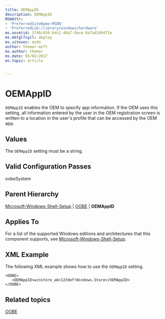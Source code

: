 ```yaml
---
title: OEMAppID
description: OEMAppID
MSHAttr:
- 'PreferredSiteName:MSDN'
- 'PreferredLib:/library/windows/hardware'
ms.assetid: 3746c858-bdc2-48a7-9ace-8a7ad169471e
ms.mktglfcycl: deploy
ms.sitesec: msdn
author: themar-msft
ms.author: themar
ms.date: 05/02/2017
ms.topic: article


---
```


# OEMAppID


`OEMAppID` enables the OEM to specify app information. If the OEM uses this setting, all information entered by the user in the OEM registration screen is written to a location in the user's profile that can be accessed by the OEM app.

## Values


The `OEMAppID` setting must be a string.

## Valid Configuration Passes


oobeSystem

## Parent Hierarchy


[Microsoft-Windows-Shell-Setup](microsoft-windows-shell-setup.md) | [OOBE](microsoft-windows-shell-setup-oobe.md) | **OEMAppID**

## Applies To


For a list of the supported Windows editions and architectures that this component supports, see [Microsoft-Windows-Shell-Setup](microsoft-windows-shell-setup.md).

## XML Example


The following XML example shows how to use the `OEMAppID` setting.

```
<OOBE>
   <OEMAppID>winstore_abc123def!Windows.Store</OEMAppID>
</OOBE>
```

## Related topics


[OOBE](microsoft-windows-shell-setup-oobe.md)

 

 







